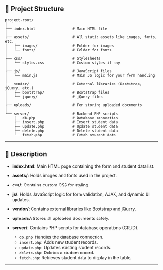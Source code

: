 

## 📂 Project Structure

```
project-root/
│
├── index.html                 # Main HTML file
│
├── assets/                    # All static assets like images, fonts, etc.
│   ├── images/                # Folder for images
│   └── fonts/                 # Folder for fonts
│
├── css/                       # Stylesheets
│   └── styles.css             # Custom styles if any
│
├── js/                        # JavaScript files
│   └── main.js                # Main JS logic for your form handling
│
├── vendor/                    # External libraries (Bootstrap, jQuery, etc.)
│   ├── bootstrap/             # Bootstrap files
│   └── jquery/                # jQuery files
│
├── uploads/                   # For storing uploaded documents
│
└── server/                    # Backend PHP scripts
    ├── db.php                 # Database connection
    ├── insert.php             # Insert student data
    ├── update.php             # Update student data
    ├── delete.php             # Delete student data
    └── fetch.php              # Fetch student data
```

---

## 📝 Description

* **index.html**: Main HTML page containing the form and student data list.
* **assets/**: Holds images and fonts used in the project.
* **css/**: Contains custom CSS for styling.
* **js/**: Holds JavaScript logic for form validation, AJAX, and dynamic UI updates.
* **vendor/**: Contains external libraries like Bootstrap and jQuery.
* **uploads/**: Stores all uploaded documents safely.
* **server/**: Contains PHP scripts for database operations (CRUD).

  * `db.php`: Handles the database connection.
  * `insert.php`: Adds new student records.
  * `update.php`: Updates existing student records.
  * `delete.php`: Deletes a student record.
  * `fetch.php`: Retrieves student data to display in the table.
---

